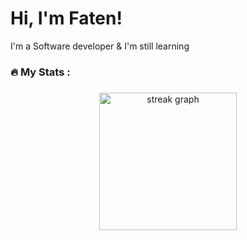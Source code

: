 <h1 align=left> Hi, I'm Faten! </h1>
<p>I'm a Software developer & I'm still learning</p>
<h3 align="left">🔥   My Stats :</h3>

###

<div align="center">
  <img src="https://streak-stats.demolab.com?user=fateneid&locale=en&mode=daily&theme=dark&hide_border=false&border_radius=5&order=3" height="220" alt="streak graph"  />
</div>

###
